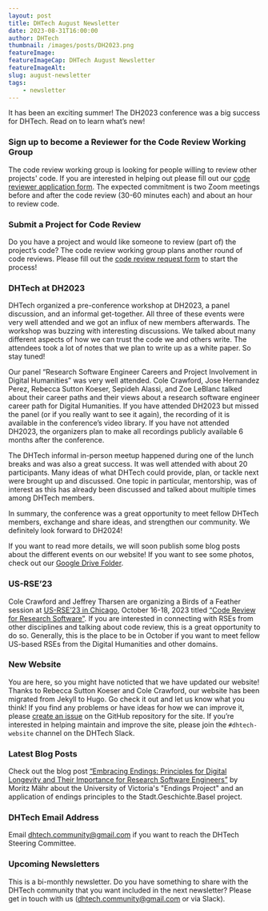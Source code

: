 ```yaml
---
layout: post
title: DHTech August Newsletter
date: 2023-08-31T16:00:00
author: DHTech
thumbnail: /images/posts/DH2023.png
featureImage: 
featureImageCap: DHTech August Newsletter
featureImageAlt: 
slug: august-newsletter
tags:
    - newsletter
---
```


It has been an exciting summer! The DH2023 conference was a big success for DHTech. Read on to learn what’s new!

<!--more-->

### Sign up to become a Reviewer for the Code Review Working Group

The code review working group is looking for people willing to review other projects' code. If you are interested in helping out please fill out our [code reviewer application form](https://forms.gle/3UsMdPREbnnKjod37). The expected commitment is two Zoom meetings before and after the code review (30-60 minutes each) and about an hour to review code.

### Submit a Project for Code Review
Do you have a project and would like someone to review (part of) the project’s code? The code review working group plans another round of code reviews. Please fill out the [code review request form](https://forms.gle/HLxTfrDGmoVPfauK7) to start the process!

### DHTech at DH2023
DHTech organized a pre-conference workshop at DH2023, a panel discussion, and an informal get-together. All three of these events were very well attended and we got an influx of new members afterwards. The workshop was buzzing with interesting discussions. We talked about many different aspects of how we can trust the code we and others write. The attendees took a lot of notes that we plan to write up as a white paper. So stay tuned!

Our panel “Research Software Engineer Careers and Project Involvement in Digital Humanities” was very well attended. Cole Crawford, Jose Hernandez Perez, Rebecca Sutton Koeser, Sepideh Alassi, and Zoe LeBlanc talked about their career paths and their views about a research software engineer career path for Digital Humanities. If you have attended DH2023 but missed the panel (or if you really want to see it again), the recording of it is available in the conference’s video library. If you have not attended DH2023, the organizers plan to make all recordings publicly available 6 months after the conference. 

The DHTech informal in-person meetup happened during one of the lunch breaks and was also a great success. It was well attended with about 20 participants. Many ideas of what DHTech could provide, plan, or tackle next were brought up and discussed. One topic in particular, mentorship, was of interest as this has already been discussed and talked about multiple times among DHTech members. 

In summary, the conference was a great opportunity to meet fellow DHTech members, exchange and share ideas, and strengthen our community. We definitely look forward to DH2024! 

If you want to read more details, we will soon publish some blog posts about the different events on our website! If you want to see some photos, check out our [Google Drive Folder](https://drive.google.com/drive/folders/1QS-G1RTbwaEQ2OziZPiBTt5DUkfipvBk?usp=sharing).

### US-RSE’23
Cole Crawford and Jeffrey Tharsen are organizing a Birds of a Feather session at [US-RSE’23 in Chicago](https://us-rse.org/usrse23), October 16-18, 2023 titled [“Code Review for Research Software”](https://us-rse.org/usrse23/program/bofs/#code-review-for-research-software). If you are interested in connecting with RSEs from other disciplines and talking about code review, this is a great opportunity to do so. Generally, this is the place to be in October if you want to meet fellow US-based RSEs from the Digital Humanities and other domains.

### New Website
You are here, so you might have noticted that we have updated our website! Thanks to Rebecca Sutton Koeser and Cole Crawford, our website has been migrated from Jekyll to Hugo. Go check it out and let us know what you think! If you find any problems or have ideas for how we can improve it, please [create an issue](https://github.com/dh-tech/dh-tech.github.io/issues) on the GitHub repository for the site. If you’re interested in helping maintain and improve the site, please join the `#dhtech-website` channel on the DHTech Slack.

### Latest Blog Posts
Check out the blog post [“Embracing Endings: Principles for Digital Longevity and Their Importance for Research Software Engineers”](https://dh-tech.github.io/blog/2023-08-07-ending-principles/#/) by Moritz Mähr about the University of Victoria's "Endings Project" and an application of endings principles to the Stadt.Geschichte.Basel project.

### DHTech Email Address
Email dhtech.community@gmail.com if you want to reach the DHTech Steering Committee.

### Upcoming Newsletters
This is a bi-monthly newsletter. Do you have something to share with the DHTech community that you want included in the next newsletter? Please get in touch with us (dhtech.community@gmail.com or via Slack).
